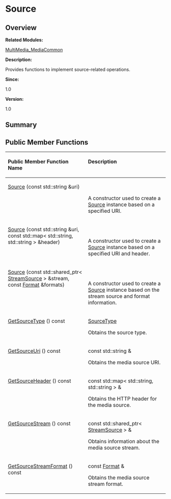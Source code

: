 # Source<a name="ZH-CN_TOPIC_0000001054532911"></a>

## **Overview**<a name="section2103749429113040"></a>

**Related Modules:**

[MultiMedia\_MediaCommon](MultiMedia_MediaCommon.md)

**Description:**

Provides functions to implement source-related operations. 

**Since:**

1.0

**Version:**

1.0

## **Summary**<a name="section405075257113040"></a>

## Public Member Functions<a name="pub-methods"></a>

<table><thead align="left"><tr><th class="cellrowborder" valign="top" width="50%" id="mcps1.1.3.1.1"><p>Public Member Function Name</p>
</th>
<th class="cellrowborder" valign="top" width="50%" id="mcps1.1.3.1.2"><p>Description</p>
</th>
</tr>
</thead>
<tbody><tr><td class="cellrowborder" valign="top" width="50%" headers="mcps1.1.3.1.1 "><p><a href="MultiMedia_MediaCommon.md#gab9bfa209ae382e3ba5d5242e8dfe5b20">Source</a> (const std::string &amp;uri)</p>
</td>
<td class="cellrowborder" valign="top" width="50%" headers="mcps1.1.3.1.2 "><p>&nbsp;</p>
<p>A constructor used to create a <a href="Source.md">Source</a> instance based on a specified URI. </p>
</td>
</tr>
<tr><td class="cellrowborder" valign="top" width="50%" headers="mcps1.1.3.1.1 "><p><a href="MultiMedia_MediaCommon.md#ga84e570aa39e0810815e3f90419b2a0f0">Source</a> (const std::string &amp;uri, const std::map&lt; std::string, std::string &gt; &amp;header)</p>
</td>
<td class="cellrowborder" valign="top" width="50%" headers="mcps1.1.3.1.2 "><p>&nbsp;</p>
<p>A constructor used to create a <a href="Source.md">Source</a> instance based on a specified URI and header. </p>
</td>
</tr>
<tr><td class="cellrowborder" valign="top" width="50%" headers="mcps1.1.3.1.1 "><p><a href="MultiMedia_MediaCommon.md#gae3640fec3bb0f33f4076dc30e88dac61">Source</a> (const std::shared_ptr&lt; <a href="OHOS-Media-StreamSource.md">StreamSource</a> &gt; &amp;stream, const <a href="OHOS-Media-Format.md">Format</a> &amp;formats)</p>
</td>
<td class="cellrowborder" valign="top" width="50%" headers="mcps1.1.3.1.2 "><p>&nbsp;</p>
<p>A constructor used to create a <a href="Source.md">Source</a> instance based on the stream source and format information. </p>
</td>
</tr>
<tr><td class="cellrowborder" valign="top" width="50%" headers="mcps1.1.3.1.1 "><p><a href="MultiMedia_MediaCommon.md#ga93a8f8b86a9385436f6bbce10a860770">GetSourceType</a> () const</p>
</td>
<td class="cellrowborder" valign="top" width="50%" headers="mcps1.1.3.1.2 "><p><a href="MultiMedia_MediaCommon.md#ga4052b7b55dfd94f1d07678e79d80b507">SourceType</a>&nbsp;</p>
<p>Obtains the source type. </p>
</td>
</tr>
<tr><td class="cellrowborder" valign="top" width="50%" headers="mcps1.1.3.1.1 "><p><a href="MultiMedia_MediaCommon.md#ga69ed2683ce3a632f6b2295fb398e4b7b">GetSourceUri</a> () const</p>
</td>
<td class="cellrowborder" valign="top" width="50%" headers="mcps1.1.3.1.2 "><p>const std::string &amp;&nbsp;</p>
<p>Obtains the media source URI. </p>
</td>
</tr>
<tr><td class="cellrowborder" valign="top" width="50%" headers="mcps1.1.3.1.1 "><p><a href="MultiMedia_MediaCommon.md#ga6bb820da4b770311efc550ad27d7ce4a">GetSourceHeader</a> () const</p>
</td>
<td class="cellrowborder" valign="top" width="50%" headers="mcps1.1.3.1.2 "><p>const std::map&lt; std::string, std::string &gt; &amp;&nbsp;</p>
<p>Obtains the HTTP header for the media source. </p>
</td>
</tr>
<tr><td class="cellrowborder" valign="top" width="50%" headers="mcps1.1.3.1.1 "><p><a href="MultiMedia_MediaCommon.md#ga395325402881ad38ef40c9ebd13f174d">GetSourceStream</a> () const</p>
</td>
<td class="cellrowborder" valign="top" width="50%" headers="mcps1.1.3.1.2 "><p>const std::shared_ptr&lt; <a href="OHOS-Media-StreamSource.md">StreamSource</a> &gt; &amp;&nbsp;</p>
<p>Obtains information about the media source stream. </p>
</td>
</tr>
<tr><td class="cellrowborder" valign="top" width="50%" headers="mcps1.1.3.1.1 "><p><a href="MultiMedia_MediaCommon.md#gafbd3c732660124a1dc1d9dd0dfb51393">GetSourceStreamFormat</a> () const</p>
</td>
<td class="cellrowborder" valign="top" width="50%" headers="mcps1.1.3.1.2 "><p>const <a href="OHOS-Media-Format.md">Format</a> &amp;&nbsp;</p>
<p>Obtains the media source stream format. </p>
</td>
</tr>
</tbody>
</table>

